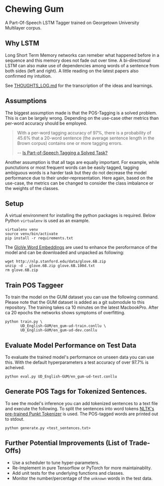 # Chewing Gum
A Part-Of-Speech LSTM Tagger trained on Georgetown University Multilayer corpus.

## Why LSTM
Long Short Term Memory networks can remeber what happened before in a sequence 
and this memory does not fade out over time. A bi-directional LSTM can also 
make use of dependencies among words of a sentence from both sides (left and 
right). A little reading on the latest papers also confirmed my intuition.

See [THOUGHTS_LOG.md](THOUGHTS_LOG.md) for the transcription of the ideas and
learnings.

## Assumptions
The biggest assumption made is that the POS-Tagging is a solved problem. This
is can be largely wrong. Depending on the use-case other metrics than per-word
accuracy should be employed.
>With a per-word tagging accuracy of 97%, there is a probability of 45.6% that
a 20-word sentence (the average sentence length in the Brown corpus) contains
one or more tagging errors.
>
> -- [Is Part-of-Speech Tagging a Solved Task?](http://www.stefan-evert.de/PUB/GiesbrechtEvert2009_Tagging.pdf)

Another assumption is that all tags are equally important. For example, 
while punctutions or most frequent words can be easily tagged, tagging ambiguous
words is a harder task but they do not decrease the model performance due to 
their under-representation. Here again, based on the use-case, the metrics can
be changed to consider the class imbalance or the weights of the classes.

## Setup
A virtual environment for installing the python packages is required. Below 
Python `virtualenv` is used as an example.
```
virtualenv venv
source venv/bin/activate
pip install -r requirements.txt
```

The [GloVe Word Embeddings](https://nlp.stanford.edu/projects/glove/) are used
to enhance the peroformance of the model and can be downloaded and unpacked as
following:
```
wget http://nlp.stanford.edu/data/glove.6B.zip
unzip -d . glove.6B.zip glove.6B.100d.txt
rm glove.6B.zip
```

## Train POS Taggeer
To train the model on the GUM dataset you can use the following command. Please
note that the GUM dataset is added as a git submodule to this repository. The
training takes ca 10 minutes on the latest MacbookPro. After ca 20 epochs the 
networks shows symptoms of overfitting.
```
python train.py \
       UD_English-GUM/en_gum-ud-train.conllu \
       UD_English-GUM/en_gum-ud-dev.conllu
```

## Evaluate Model Performance on Test Data
To evaluate the trained model's performance on unseen data you can use this.
With the default hyperparameters a test accuracy of over 97.7% is acheived. 
```
python eval.py UD_English-GUM/en_gum-ud-test.conllu
```

## Generate POS Tags for Tokenized Sentences.
To see the model's inference you can add tokenized sentences to a text file 
and execute the following. To split the sentences into word tokens
[NLTK's pre-trained Punkt Tokenizer](https://www.nltk.org/_modules/nltk/tokenize/punkt.html)
is used. The POS-tagged words are printed out to stdout.
```
python generate.py <test_sentences.txt>
```

## Further Potential Improvements (List of Trade-Offs)
 - Use a scheduler to tune hyper-parameters.
 - Re-Implement in pure Tensorflow or PyTorch for more maintainablity.
 - Add unit tests for the underlying functions and classes.
 - Monitor the number/percentage of the `unknown` words in the test data.